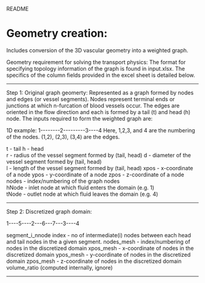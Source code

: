 
README

# Geometry creation:
Includes conversion of the 3D vascular geometry into a weighted graph.

Geometry requirement for solving the transport physics: The format for specifying topology information of the graph is found in input.xlsx.
The specifics of the column fields provided in the excel sheet is detailed below.

*****************************************************

Step 1:   Original graph geomerty:
Represented as a graph formed by nodes and edges (or vessel segments). Nodes represent terminal ends or junctions at which
n-furcation of blood vessels occur. The edges are oriented in the flow direction and each is formed by a tail (t) and head (h) node. The
inputs required to form the weighted graph are:  
 
1D example:
1--------2---------3----4
Here, 1,2,3, and 4 are the numbering of the nodes. (1,2), (2,3), (3,4) are the edges.

t - tail
h - head	
r - radius of the vessel segment formed by (tail, head)	
d - diameter of the vessel segment formed by (tail, head)	
l - length of the vessel segment formed by (tail, head)	
xpos -	x-coordinate of a node
ypos - 	y-coordinate of a node
zpos -  z-coordinate of a node	
nodes - index/numbering of the graph nodes 	
hNode - inlet node at which fluid enters the domain (e.g. 1)	
tNode - outlet node at which fluid leaves the domain (e.g. 4)	

*****************************************************

Step 2: Discretized graph domain:

1----5----2---6---7---3----4


segment_i_nnode	index - no of intermediate(i) nodes between each head and tail nodes in the a given segment. 
nodes_mesh - index/numbering of nodes in the discretized domain
xpos_mesh - x-coordinate of nodes in the discretized domain	
ypos_mesh - y-coordinate of nodes in the discretized domain	
zpos_mesh - z-coordinate of nodes in the discretized domain
volume_ratio (computed internally, ignore)	

*****************************************************

